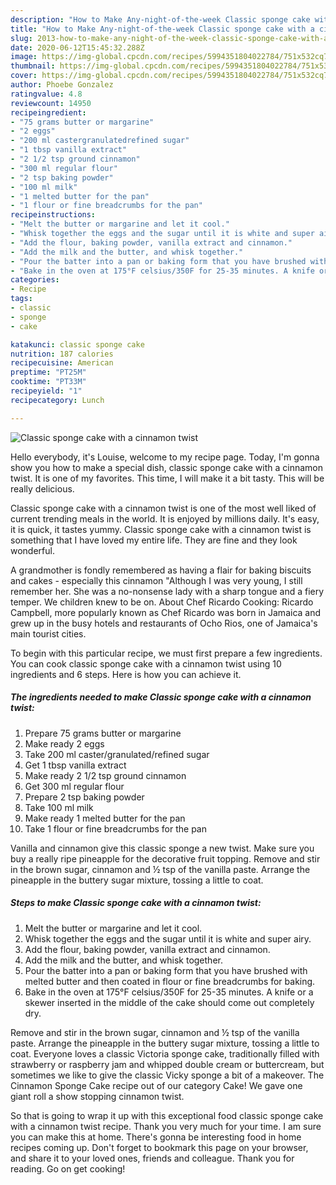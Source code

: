 ```yaml
---
description: "How to Make Any-night-of-the-week Classic sponge cake with a cinnamon twist"
title: "How to Make Any-night-of-the-week Classic sponge cake with a cinnamon twist"
slug: 2013-how-to-make-any-night-of-the-week-classic-sponge-cake-with-a-cinnamon-twist
date: 2020-06-12T15:45:32.288Z
image: https://img-global.cpcdn.com/recipes/5994351804022784/751x532cq70/classic-sponge-cake-with-a-cinnamon-twist-recipe-main-photo.jpg
thumbnail: https://img-global.cpcdn.com/recipes/5994351804022784/751x532cq70/classic-sponge-cake-with-a-cinnamon-twist-recipe-main-photo.jpg
cover: https://img-global.cpcdn.com/recipes/5994351804022784/751x532cq70/classic-sponge-cake-with-a-cinnamon-twist-recipe-main-photo.jpg
author: Phoebe Gonzalez
ratingvalue: 4.8
reviewcount: 14950
recipeingredient:
- "75 grams butter or margarine"
- "2 eggs"
- "200 ml castergranulatedrefined sugar"
- "1 tbsp vanilla extract"
- "2 1/2 tsp ground cinnamon"
- "300 ml regular flour"
- "2 tsp baking powder"
- "100 ml milk"
- "1 melted butter for the pan"
- "1 flour or fine breadcrumbs for the pan"
recipeinstructions:
- "Melt the butter or margarine and let it cool."
- "Whisk together the eggs and the sugar until it is white and super airy."
- "Add the flour, baking powder, vanilla extract and cinnamon."
- "Add the milk and the butter, and whisk together."
- "Pour the batter into a pan or baking form that you have brushed with melted butter and then coated in flour or fine breadcrumbs for baking."
- "Bake in the oven at 175°F celsius/350F for 25-35 minutes. A knife or a skewer inserted in the middle of the cake should come out completely dry."
categories:
- Recipe
tags:
- classic
- sponge
- cake

katakunci: classic sponge cake 
nutrition: 187 calories
recipecuisine: American
preptime: "PT25M"
cooktime: "PT33M"
recipeyield: "1"
recipecategory: Lunch

---
```



![Classic sponge cake with a cinnamon twist](https://img-global.cpcdn.com/recipes/5994351804022784/751x532cq70/classic-sponge-cake-with-a-cinnamon-twist-recipe-main-photo.jpg)

Hello everybody, it's Louise, welcome to my recipe page. Today, I'm gonna show you how to make a special dish, classic sponge cake with a cinnamon twist. It is one of my favorites. This time, I will make it a bit tasty. This will be really delicious.

Classic sponge cake with a cinnamon twist is one of the most well liked of current trending meals in the world. It is enjoyed by millions daily. It's easy, it is quick, it tastes yummy. Classic sponge cake with a cinnamon twist is something that I have loved my entire life. They are fine and they look wonderful.

A grandmother is fondly remembered as having a flair for baking biscuits and cakes - especially this cinnamon &#34;Although I was very young, I still remember her. She was a no-nonsense lady with a sharp tongue and a fiery temper. We children knew to be on. About Chef Ricardo Cooking: Ricardo Campbell, more popularly known as Chef Ricardo was born in Jamaica and grew up in the busy hotels and restaurants of Ocho Rios, one of Jamaica&#39;s main tourist cities.


To begin with this particular recipe, we must first prepare a few ingredients. You can cook classic sponge cake with a cinnamon twist using 10 ingredients and 6 steps. Here is how you can achieve it.

<!--inarticleads1-->

##### The ingredients needed to make Classic sponge cake with a cinnamon twist:

1. Prepare 75 grams butter or margarine
1. Make ready 2 eggs
1. Take 200 ml caster/granulated/refined sugar
1. Get 1 tbsp vanilla extract
1. Make ready 2 1/2 tsp ground cinnamon
1. Get 300 ml regular flour
1. Prepare 2 tsp baking powder
1. Take 100 ml milk
1. Make ready 1 melted butter for the pan
1. Take 1 flour or fine breadcrumbs for the pan


Vanilla and cinnamon give this classic sponge a new twist. Make sure you buy a really ripe pineapple for the decorative fruit topping. Remove and stir in the brown sugar, cinnamon and ½ tsp of the vanilla paste. Arrange the pineapple in the buttery sugar mixture, tossing a little to coat. 

<!--inarticleads2-->

##### Steps to make Classic sponge cake with a cinnamon twist:

1. Melt the butter or margarine and let it cool.
1. Whisk together the eggs and the sugar until it is white and super airy.
1. Add the flour, baking powder, vanilla extract and cinnamon.
1. Add the milk and the butter, and whisk together.
1. Pour the batter into a pan or baking form that you have brushed with melted butter and then coated in flour or fine breadcrumbs for baking.
1. Bake in the oven at 175°F celsius/350F for 25-35 minutes. A knife or a skewer inserted in the middle of the cake should come out completely dry.


Remove and stir in the brown sugar, cinnamon and ½ tsp of the vanilla paste. Arrange the pineapple in the buttery sugar mixture, tossing a little to coat. Everyone loves a classic Victoria sponge cake, traditionally filled with strawberry or raspberry jam and whipped double cream or buttercream, but sometimes we like to give the classic Vicky sponge a bit of a makeover. The Cinnamon Sponge Cake recipe out of our category Cake! We gave one giant roll a show stopping cinnamon twist. 

So that is going to wrap it up with this exceptional food classic sponge cake with a cinnamon twist recipe. Thank you very much for your time. I am sure you can make this at home. There's gonna be interesting food in home recipes coming up. Don't forget to bookmark this page on your browser, and share it to your loved ones, friends and colleague. Thank you for reading. Go on get cooking!
